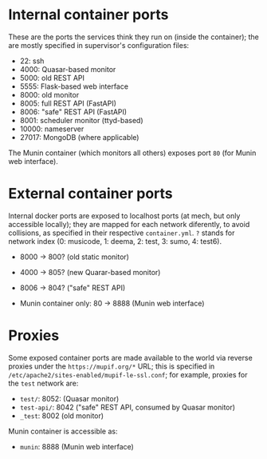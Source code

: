 Internal container ports
=========================

These are the ports the services think they run on (inside the container); the are mostly specified in supervisor's configuration files:

- 22: ssh
- 4000: Quasar-based monitor
- 5000: old REST API
- 5555: Flask-based web interface
- 8000: old monitor
- 8005: full REST API (FastAPI)
- 8006: "safe" REST API (FastAPI)
- 8001: scheduler monitor (ttyd-based)
- 10000: nameserver
- 27017: MongoDB (where applicable)

The Munin container (which monitors all others) exposes port `80` (for Munin web interface).

External container ports
=========================

Internal docker ports are exposed to localhost ports (at mech, but only accessible locally); they are mapped for each network diferently, to avoid collisions, as specified in their respective `container.yml`. `?` stands for network index (0: musicode, 1: deema, 2: test,  3: sumo, 4: test6). 

- 8000 → 800? (old static monitor)
- 4000 → 805? (new Quarar-based monitor)
- 8006 → 804? ("safe" REST API)

- Munin container only: 80 → 8888 (Munin web interface)

Proxies
========

Some exposed container ports are made available to the world via reverse proxies under the `https://mupif.org/*` URL; this is specified in `/etc/apache2/sites-enabled/mupif-le-ssl.conf`; for example, proxies for the `test` network are:

- `test/`: 8052: (Quasar monitor)
- `test-api/`: 8042 ("safe" REST API, consumed by Quasar monitor)
- `_test`: 8002 (old monitor)

Munin container is accessible as:

- `munin`: 8888 (Munin web interface)


